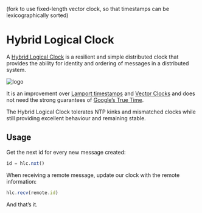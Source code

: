 (fork to use fixed-length vector clock, so that timestamps can be lexicographically sorted)

# Hybrid Logical Clock

A [Hybrid Logical Clock](http://muratbuffalo.blogspot.com/2014/07/hybrid-logical-clocks.html) is a resilient and simple distributed clock that provides the ability for identity and ordering of messages in a distributed system.

![logo](./hlc.png)

It is an improvement over [Lamport timestamps](https://en.wikipedia.org/wiki/Lamport_timestamps) and [Vector Clocks](https://en.wikipedia.org/wiki/Vector_clock) and does not need the strong guarantees of [Google’s True Time](http://muratbuffalo.blogspot.com/2013/07/spanner-googles-globally-distributed_4.html).

The Hybrid Logical Clock tolerates NTP kinks and mismatched clocks while still providing excellent behaviour and remaining stable.

## Usage

Get the next id for every new message created:

```js
id = hlc.nxt()
```

When receiving a remote message, update our clock with the remote information:

```js
hlc.recv(remote.id)
```

And that’s it.